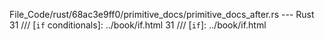 File_Code/rust/68ac3e9ff0/primitive_docs/primitive_docs_after.rs --- Rust
31 /// [`if` conditionals]: ../book/if.html                                                                                                                  31 /// [`if`]: ../book/if.html

